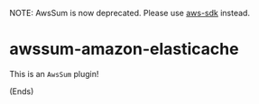 NOTE: AwsSum is now deprecated. Please use [aws-sdk](https://www.npmjs.org/package/aws-sdk) instead.

# awssum-amazon-elasticache #

This is an ```AwsSum``` plugin!

(Ends)
